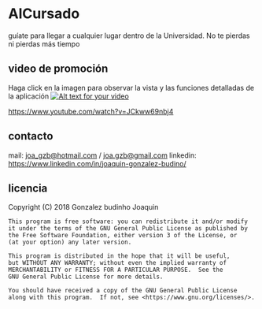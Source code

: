 # AlCursado
 guíate para llegar a cualquier lugar dentro de la Universidad. No te pierdas ni pierdas más tiempo


## video de promoción
Haga click en la imagen para observar la vista y las funciones detalladas de la aplicación
[![Alt text for your video](https://img.youtube.com/vi/TPhbchqwP84/0.jpg)](https://www.youtube.com/watch?v=TPhbchqwP84)

https://www.youtube.com/watch?v=JCkww69nbj4

## contacto
mail: joa_gzb@hotmail.com / joa.gzb@gmail.com
linkedin: https://www.linkedin.com/in/joaquin-gonzalez-budino/

## licencia
Copyright (C) 2018 Gonzalez budinho Joaquin

    This program is free software: you can redistribute it and/or modify
    it under the terms of the GNU General Public License as published by
    the Free Software Foundation, either version 3 of the License, or
    (at your option) any later version.

    This program is distributed in the hope that it will be useful,
    but WITHOUT ANY WARRANTY; without even the implied warranty of
    MERCHANTABILITY or FITNESS FOR A PARTICULAR PURPOSE.  See the
    GNU General Public License for more details.

    You should have received a copy of the GNU General Public License
    along with this program.  If not, see <https://www.gnu.org/licenses/>.
